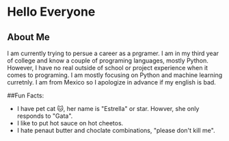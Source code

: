 # Hello Everyone
## About Me

I am currently trying to persue a career as a prgramer. I am in my third year of college and know a couple of programing languages, mostly Python. However, I have no real outside of school or project experience when it comes to programing. I am mostly focusing on Python and machine learning curretnly. I am from Mexico so I apologize in advance if my english is bad.

##Fun Facts:
* I have pet cat 🐱, her name is "Estrella" or star. Howver, she only responds to "Gata".
* I like to put hot sauce on hot cheetos.
* I hate penaut butter and choclate combinations, "please don't kill me".
